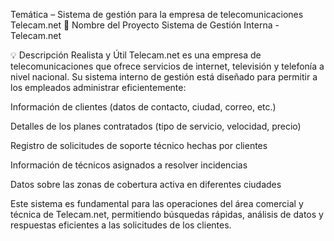 Temática – Sistema de gestión para la empresa de telecomunicaciones Telecam.net
🏢 Nombre del Proyecto
Sistema de Gestión Interna - Telecam.net

💡 Descripción Realista y Útil
Telecam.net es una empresa de telecomunicaciones que ofrece servicios de internet, televisión y telefonía a nivel nacional. Su sistema interno de gestión está diseñado para permitir a los empleados administrar eficientemente:

Información de clientes (datos de contacto, ciudad, correo, etc.)

Detalles de los planes contratados (tipo de servicio, velocidad, precio)

Registro de solicitudes de soporte técnico hechas por clientes

Información de técnicos asignados a resolver incidencias

Datos sobre las zonas de cobertura activa en diferentes ciudades

Este sistema es fundamental para las operaciones del área comercial y técnica de Telecam.net, permitiendo búsquedas rápidas, análisis de datos y respuestas eficientes a las solicitudes de los clientes.

